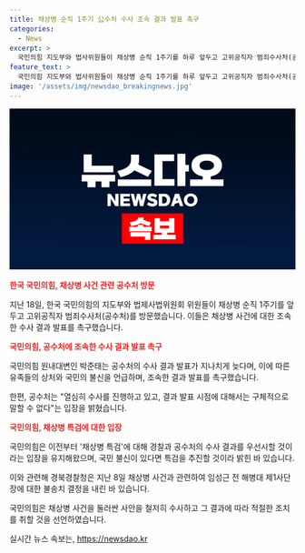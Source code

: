 ```yaml
---
title: 채상병 순직 1주기 公수처 수사 조속 결과 발표 촉구
categories:
  - News
excerpt: >
  국민의힘 지도부와 법사위원들이 채상병 순직 1주기를 하루 앞두고 고위공직자 범죄수사처(공수처)를 방문하여 조속한 사건 수사 결과 발표를 촉구했다. 이에 공수처는 수사를 진행 중이지만 구체적인 발표 일정은 말할 수 없다고 답했다. 국민의힘은 이에 대해 불신과 의혹이 더해진다며 조속한 결과 발표를 촉구하고 있으며, 경북경찰청은 임성근 전 해병대 제1사단장에 대한 불송치 결정을 내렸다.
feature_text: >
  국민의힘 지도부와 법사위원들이 채상병 순직 1주기를 하루 앞두고 고위공직자 범죄수사처(공수처)를 방문하여 조속한 사건 수사 결과 발표를 촉구했다. 이에 공수처는 수사를 진행 중이지만 구체적인 발표 일정은 말할 수 없다고 답했다. 국민의힘은 이에 대해 불신과 의혹이 더해진다며 조속한 결과 발표를 촉구하고 있으며, 경북경찰청은 임성근 전 해병대 제1사단장에 대한 불송치 결정을 내렸다.
image: '/assets/img/newsdao_breakingnews.jpg'
---
```


<p><img src="/assets/img/newsdao_breakingnews.jpg" alt="koreaapp 속보" /></p>

<p><b><span style="color: #ee2323;">한국 국민의힘, 채상병 사건 관련 공수처 방문</span></b></p>

<p>지난 18일, 한국 국민의힘의 지도부와 법제사법위원회 위원들이 채상병 순직 1주기를 앞두고 고위공직자 범죄수사처(공수처)를 방문했습니다. 이들은 채상병 사건에 대한 조속한 수사 결과 발표를 촉구했습니다. </p>

<p><b><span style="color: #ee2323;">국민의힘, 공수처에 조속한 수사 결과 발표 촉구</span></b></p>

<p>국민의힘 원내대변인 박준태는 공수처의 수사 결과 발표가 지나치게 늦다며, 이에 따른 유족들의 상처와 국민의 불신을 언급하며, 조속한 결과 발표를 촉구했습니다. </p>

<p>한편, 공수처는 "열심히 수사를 진행하고 있고, 결과 발표 시점에 대해서는 구체적으로 말할 수 없다"는 입장을 밝혔습니다.</p>

<p><b><span style="color: #ee2323;">국민의힘, 채상병 특검에 대한 입장</span></b></p>

<p>국민의힘은 이전부터 '채상병 특검'에 대해 경찰과 공수처의 수사 결과를 우선시할 것이라는 입장을 유지해왔으며, 국민 불신이 있다면 특검을 추진할 것이라 밝힌 바 있습니다.</p>

<p>이와 관련해 경북경찰청은 지난 8일 채상병 사건과 관련하여 임성근 전 해병대 제1사단장에 대한 불송치 결정을 내린 바 있습니다. </p>

<p>국민의힘은 채상병 사건을 둘러싼 사안을 철저히 수사하고 그 결과에 따라 적절한 조치를 취할 것을 선언하였습니다.</p>
실시간 뉴스 속보는, <a href="https://newsdao.kr" rel="dofollow">https://newsdao.kr</a>


